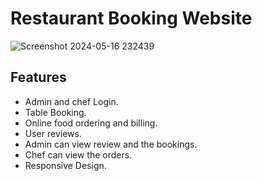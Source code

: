 # Restaurant Booking Website


![Screenshot 2024-05-16 232439](https://github.com/adwaith-krishna/restaurant-booking-website/assets/61908327/bdf07590-4259-422d-a690-50170dbc1b0c)


## Features
* Admin and chef Login.
* Table Booking.
* Online food ordering and billing.
* User reviews.
* Admin can view review and the bookings.
* Chef can view the orders.
* Responsive Design.
